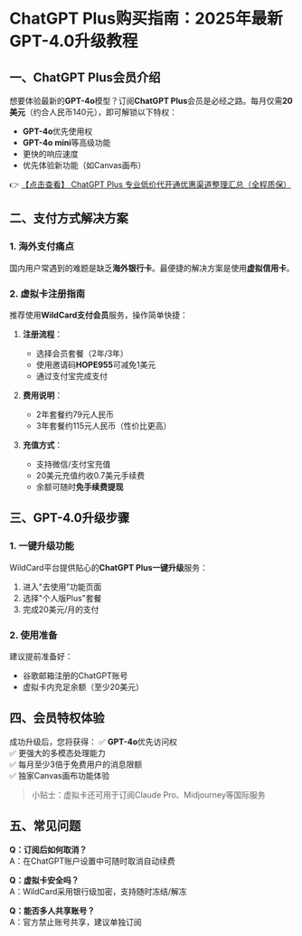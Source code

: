 # ChatGPT Plus购买指南：2025年最新GPT-4.0升级教程

## 一、ChatGPT Plus会员介绍

想要体验最新的**GPT-4o**模型？订阅**ChatGPT Plus**会员是必经之路。每月仅需**20美元**（约合人民币140元），即可解锁以下特权：

- **GPT-4o**优先使用权
- **GPT-4o mini**等高级功能
- 更快的响应速度
- 优先体验新功能（如Canvas画布）

👉 [【点击查看】 ChatGPT Plus 专业低价代开通优惠渠道整理汇总（全程质保）](https://bit.ly/DaiKai)

## 二、支付方式解决方案

### 1. 海外支付痛点
国内用户常遇到的难题是缺乏**海外银行卡**。最便捷的解决方案是使用**虚拟信用卡**。

### 2. 虚拟卡注册指南
推荐使用**WildCard支付会员**服务，操作简单快捷：

1. **注册流程**：
   - 选择会员套餐（2年/3年）
   - 使用邀请码**HOPE955**可减免1美元
   - 通过支付宝完成支付

2. **费用说明**：
   - 2年套餐约79元人民币
   - 3年套餐约115元人民币（性价比更高）

3. **充值方式**：
   - 支持微信/支付宝充值
   - 20美元充值约收0.7美元手续费
   - 余额可随时**免手续费提现**

## 三、GPT-4.0升级步骤

### 1. 一键升级功能
WildCard平台提供贴心的**ChatGPT Plus一键升级**服务：

1. 进入"去使用"功能页面
2. 选择"个人版Plus"套餐
3. 完成20美元/月的支付

### 2. 使用准备
建议提前准备好：
- 谷歌邮箱注册的ChatGPT账号
- 虚拟卡内充足余额（至少20美元）

## 四、会员特权体验

成功升级后，您将获得：
✅ **GPT-4o**优先访问权  
✅ 更强大的多模态处理能力  
✅ 每月至少3倍于免费用户的消息限额  
✅ 独家Canvas画布功能体验  

> 小贴士：虚拟卡还可用于订阅Claude Pro、Midjourney等国际服务

## 五、常见问题

**Q：订阅后如何取消？**  
A：在ChatGPT账户设置中可随时取消自动续费  

**Q：虚拟卡安全吗？**  
A：WildCard采用银行级加密，支持随时冻结/解冻  

**Q：能否多人共享账号？**  
A：官方禁止账号共享，建议单独订阅